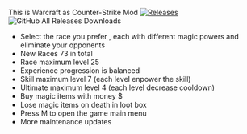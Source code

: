 This is Warcraft as Counter-Strike Mod 
[![Releases](https://img.shields.io/badge/Click%20to%20Download-blue?style=for-the-badge)](https://github.com/danielvoicu136/gameplay_cstrike_war3re/releases)
![GitHub All Releases Downloads](https://img.shields.io/github/downloads/danielvoicu136/gameplay_cstrike_war3re/total?label=total%20downloads)
- Select the race you prefer , each with different magic powers and eliminate your opponents
- New Races 73 in total 
- Race maximum level 25
- Experience progression is balanced   
- Skill maximum level 7 (each level enpower the skill) 
- Ultimate maximum level 4 (each level decrease cooldown)
- Buy magic items with money $
- Lose magic items on death in loot box
- Press M to open the game main menu
- More maintenance updates


